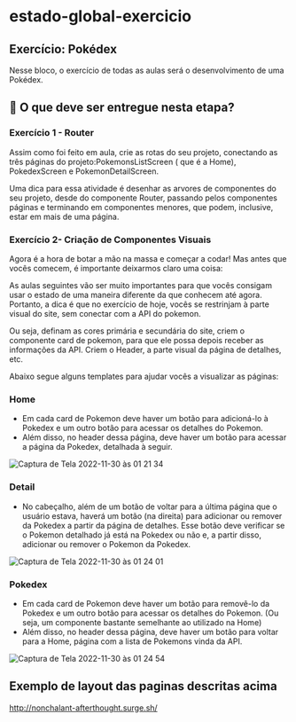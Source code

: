# estado-global-exercicio

## Exercício: Pokédex

Nesse bloco, o exercício de todas as aulas será o desenvolvimento de uma Pokédex. 

## 📩  O que deve ser entregue nesta etapa?
    
        
### Exercício 1 - Router
        
Assim como foi feito em aula, crie as rotas do seu projeto, conectando as três páginas do projeto:PokemonsListScreen ( que é a Home), PokedexScreen e PokemonDetailScreen.

Uma dica para essa atividade é desenhar as arvores de componentes do seu projeto, desde do componente Router, passando pelos componentes páginas e terminando em componentes menores, que podem, inclusive, estar em mais de uma página. 
        
   ### Exercício 2- Criação de Componentes Visuais
        
Agora é a hora de botar a mão na massa e começar a codar! Mas antes que vocês comecem, é importante deixarmos claro uma coisa:
        
As aulas seguintes vão ser muito importantes para que vocês consigam usar o estado de uma maneira diferente da que conhecem até agora. Portanto, a dica é que no exercício de hoje, vocês se restrinjam à parte visual do site, sem conectar com a API do pokemon.
        
Ou seja, definam as cores  primária e secundária do site, criem o componente card de pokemon, para que ele possa depois receber as informações da API. Criem o Header, a parte visual da página de detalhes, etc.

Abaixo segue alguns templates para ajudar vocês a visualizar as páginas: 

### Home
- Em cada card de Pokemon deve haver um botão para adicioná-lo à Pokedex e um outro botão para acessar os detalhes do Pokemon.
- Além disso, no header dessa página, deve haver um botão para acessar a página da Pokedex, detalhada à seguir.

![Captura de Tela 2022-11-30 às 01 21 34](https://user-images.githubusercontent.com/71261731/204706905-94dacc9e-c1ac-4822-9bbc-6b2c7b34519f.png)
### Detail
- No cabeçalho, além de um botão de voltar para a última página que o usuário estava, haverá um botão (na direita) para adicionar ou remover da Pokedex a partir da página de detalhes. Esse botão deve verificar se o Pokemon detalhado já está na Pokedex ou não e, a partir disso, adicionar ou remover o Pokemon da Pokedex.

![Captura de Tela 2022-11-30 às 01 24 01](https://user-images.githubusercontent.com/71261731/204707151-22466014-0f71-4ce5-b033-9887657f0654.png)
### Pokedex
- Em cada card de Pokemon deve haver um botão para removê-lo da Pokedex e um outro botão para acessar os detalhes do Pokemon. (Ou seja, um componente bastante semelhante ao utilizado na Home)
- Além disso, no header dessa página, deve haver um botão para voltar para a Home, página com a lista de Pokemons vinda da API.

![Captura de Tela 2022-11-30 às 01 24 54](https://user-images.githubusercontent.com/71261731/204707266-e3d1d7e1-08be-4a6a-97f7-71571affe9c6.png)

## Exemplo de layout das paginas descritas acima
http://nonchalant-afterthought.surge.sh/ 